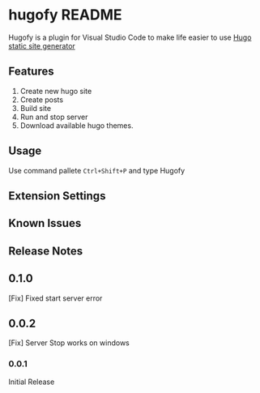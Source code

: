 # hugofy README

Hugofy is a plugin for Visual Studio Code to make life easier to use [Hugo static site generator](http://gohugo.io)


## Features
1. Create new hugo site
2. Create posts
3. Build site
4. Run and stop server
5. Download available hugo themes.

## Usage
Use command pallete ```Ctrl+Shift+P``` and type Hugofy

## Extension Settings

## Known Issues

## Release Notes

## 0.1.0

[Fix] Fixed start server error

## 0.0.2

[Fix] Server Stop works on windows

### 0.0.1

Initial Release
